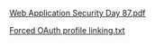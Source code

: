 [Web Application Security Day 87.pdf](https://github.com/fengsujie/Web-Application-Security-Day-87/files/10073807/Web.Application.Security.Day.87.pdf)






[Forced OAuth profile linking.txt](https://github.com/fengsujie/Web-Application-Security-Day-87/files/10073810/Forced.OAuth.profile.linking.txt)
